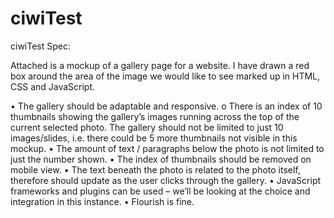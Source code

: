 ciwiTest
========

ciwiTest
Spec:
 
Attached is a mockup of a gallery page for a website. I have drawn a red box around the area of the image we would like to see marked up in HTML, CSS and JavaScript.
 
•	The gallery should be adaptable and responsive.
o	There is an index of 10 thumbnails showing the gallery’s images running across the top of the current selected photo. The gallery should not be limited to just 10 images/slides, i.e. there could be 5 more thumbnails not visible in this mockup.
•	The amount of text / paragraphs below the photo is not limited to just the number shown.
•	The index of thumbnails should be removed on mobile view.
•	The text beneath the photo is related to the photo itself, therefore should update as the user clicks through the gallery.
•	JavaScript frameworks and plugins can be used – we’ll be looking at the choice and integration in this instance.
•	Flourish is fine.
